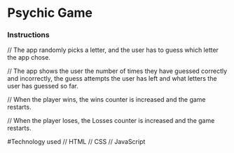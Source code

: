 # Psychic Game

### Instructions
// The app randomly picks a letter, and the user has to guess which letter the app chose.

// The app shows the user the number of times they have guessed correctly and incorrectly, the guess attempts the user has left and what letters the user has guessed so far.

// When the player wins, the wins counter is increased and the game restarts. 

// When the player loses, the Losses counter is increased and the game restarts.

#Technology used
// HTML
// CSS
// JavaScript

